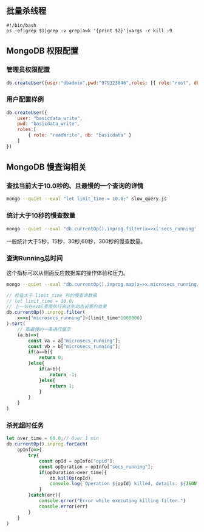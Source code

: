 ## 批量杀线程

```
#!/bin/bash
ps -ef|grep $1|grep -v grep|awk '{print $2}'|xargs -r kill -9
```


## MongoDB 权限配置

### 管理员权限配置
```javascript
db.createUser({user:"dbadmin",pwd:"979323846",roles: [{ role:"root", db:"admin"}]})
```

### 用户配置样例
```javascript
db.createUser({ 
    user: "basicdata_write",
    pwd: "basicdata_write",
    roles:[
        { role: "readWrite", db: "basicdata" }
    ]
})
```

## MongoDB 慢查询相关

### 查找当前大于10.0秒的、且最慢的一个查询的详情
```bash
mongo --quiet --eval "let limit_time = 10.0;" slow_query.js
```

### 统计大于10秒的慢查数量
```bash
mongo --quiet --eval "db.currentOp().inprog.filter(x=>x['secs_running']>10).length"
```

一般统计大于5秒，15秒，30秒,60秒，300秒的慢查数量。

### 查询Running总时间

这个指标可以从侧面反应数据库的操作体验和压力。

```bash
mongo --quiet --eval "db.currentOp().inprog.map(x=>x.microsecs_running/1000000.0).reduce((a,b)=>a+b)"
```

```javascript
// 检查大于 limit_time 秒的慢查询数据
// let limit_time = 10.0;
// 上一句在eval里面执行来达到动态设置的效果
db.currentOp().inprog.filter(
    x=>x["microsecs_running"]>(limit_time*1000000)
).sort(
    // 取最慢的一条进行展示
    (a,b)=>{
        const va = a["microsecs_running"];
        const vb = b["microsecs_running"];
        if(a==b){
            return 0;
        }else{
            if(a>b){
                return -1;
            }else{
                return 1;
            }
        }
    }
)
```

### 杀死超时任务

```javascript
let over_time = 60.0;// Over 1 min
db.currentOp().inprog.forEach(
    opInfo=>{
        try{
            const opId = opInfo["opid"];
            const opDuration = opInfo["secs_running"];
            if(opDuration>over_time){
                db.killOp(opId);
                console.log(`Operation ${opId} killed, details: ${JSON.stringify(opInfo)}`)
            }
        }catch(err){
            console.error("Error while executing killing filter.")
            console.error(err)
        }
    }
)
```